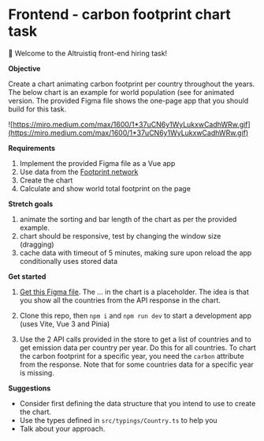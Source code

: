 # Frontend - carbon footprint chart task

👋 Welcome to the Altruistiq front-end hiring task!

**Objective**

Create a chart animating carbon footprint per country throughout the years. The below chart is an example for world population (see for animated version. The provided Figma file shows the one-page app that you should build for this task.

![https://miro.medium.com/max/1600/1*37uCN6y1WyLukxwCadhWRw.gif](https://miro.medium.com/max/1600/1*37uCN6y1WyLukxwCadhWRw.gif)

**Requirements**

1. Implement the provided Figma file as a Vue app
2. Use data from the [Footprint network](https://data.footprintnetwork.org/#/api)
3. Create the chart
4. Calculate and show world total footprint on the page

**Stretch goals**

1. animate the sorting and bar length of the chart as per the provided example.
2. chart should be responsive, test by changing the window size (dragging)
3. cache data with timeout of 5 minutes, making sure upon reload the app conditionally uses stored data

**Get started**

1. [Get this Figma file](https://www.figma.com/file/WJ1BvQzvFchIFxo67iIywi/Altruistiq-frontend-hiring-task). The ... in the chart is a placeholder. The idea is that you show all the countries from the API response in the chart.

2. Clone this repo, then `npm i` and `npm run dev` to start a development app (uses Vite, Vue 3 and Pinia)

3. Use the 2 API calls provided in the store to get a list of countries and to get emission data per country per year. Do this for all countries. To chart the carbon footprint for a specific year, you need the `carbon` attribute from the response. Note that for some countries data for a specific year is missing.

**Suggestions**

- Consider first defining the data structure that you intend to use to create the chart.
- Use the types defined in `src/typings/Country.ts` to help you
- Talk about your approach.
